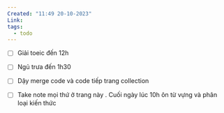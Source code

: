 ```yaml
---
Created: "11:49 20-10-2023"
Link: 
tags:
  - todo
---
```



- [ ] Giải toeic đến 12h 
- [ ] Ngủ trưa đến 1h30
- [ ] Dậy merge code và  code tiếp trang collection
- [ ]  Take note mọi thứ ở trang này . Cuối ngày lúc 10h ôn từ vựng và phân loại kiến thức



